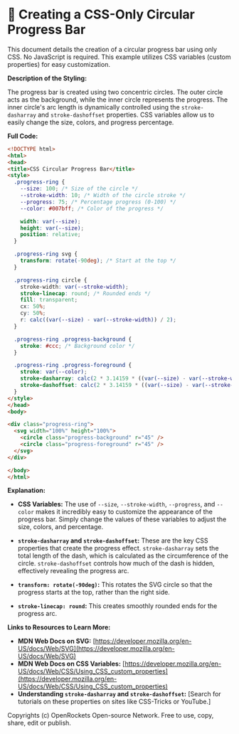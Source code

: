 # 🐞 Creating a CSS-Only Circular Progress Bar


This document details the creation of a circular progress bar using only CSS. No JavaScript is required. This example utilizes CSS variables (custom properties) for easy customization.

**Description of the Styling:**

The progress bar is created using two concentric circles. The outer circle acts as the background, while the inner circle represents the progress.  The inner circle's arc length is dynamically controlled using the `stroke-dasharray` and `stroke-dashoffset` properties.  CSS variables allow us to easily change the size, colors, and progress percentage.

**Full Code:**

```html
<!DOCTYPE html>
<html>
<head>
<title>CSS Circular Progress Bar</title>
<style>
  .progress-ring {
    --size: 100; /* Size of the circle */
    --stroke-width: 10; /* Width of the circle stroke */
    --progress: 75; /* Percentage progress (0-100) */
    --color: #007bff; /* Color of the progress */

    width: var(--size);
    height: var(--size);
    position: relative;
  }

  .progress-ring svg {
    transform: rotate(-90deg); /* Start at the top */
  }

  .progress-ring circle {
    stroke-width: var(--stroke-width);
    stroke-linecap: round; /* Rounded ends */
    fill: transparent;
    cx: 50%;
    cy: 50%;
    r: calc((var(--size) - var(--stroke-width)) / 2);
  }

  .progress-ring .progress-background {
    stroke: #ccc; /* Background color */
  }

  .progress-ring .progress-foreground {
    stroke: var(--color);
    stroke-dasharray: calc(2 * 3.14159 * ((var(--size) - var(--stroke-width)) / 2));
    stroke-dashoffset: calc(2 * 3.14159 * ((var(--size) - var(--stroke-width)) / 2) * (1 - var(--progress) / 100));
  }
</style>
</head>
<body>

<div class="progress-ring">
  <svg width="100%" height="100%">
    <circle class="progress-background" r="45" />
    <circle class="progress-foreground" r="45" />
  </svg>
</div>

</body>
</html>
```

**Explanation:**

* **CSS Variables:**  The use of `--size`, `--stroke-width`, `--progress`, and `--color` makes it incredibly easy to customize the appearance of the progress bar.  Simply change the values of these variables to adjust the size, colors, and percentage.

* **`stroke-dasharray` and `stroke-dashoffset`:** These are the key CSS properties that create the progress effect. `stroke-dasharray` sets the total length of the dash, which is calculated as the circumference of the circle. `stroke-dashoffset` controls how much of the dash is hidden, effectively revealing the progress arc.

* **`transform: rotate(-90deg)`:** This rotates the SVG circle so that the progress starts at the top, rather than the right side.

* **`stroke-linecap: round`:** This creates smoothly rounded ends for the progress arc.

**Links to Resources to Learn More:**

* **MDN Web Docs on SVG:** [https://developer.mozilla.org/en-US/docs/Web/SVG](https://developer.mozilla.org/en-US/docs/Web/SVG)
* **MDN Web Docs on CSS Variables:** [https://developer.mozilla.org/en-US/docs/Web/CSS/Using_CSS_custom_properties](https://developer.mozilla.org/en-US/docs/Web/CSS/Using_CSS_custom_properties)
* **Understanding `stroke-dasharray` and `stroke-dashoffset`:** [Search for tutorials on these properties on sites like CSS-Tricks or YouTube.]


Copyrights (c) OpenRockets Open-source Network. Free to use, copy, share, edit or publish.

